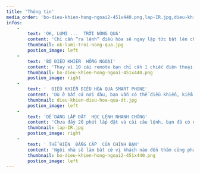```yaml
---
title: 'Thông tin'
media_order: 'bo-dieu-khien-hong-ngoai2-451x440.png,lap-IR.jpg,dieu-khien-dieu-hoa-qua-dt.jpg,bo-dieu-khien-hong-ngoai-451x440.png,ok-lumi-troi-nong-qua.jpg'
infos:
    -
        text: 'OK, LUMI ...  TRỜI NÓNG QUÁ'
        content: 'Chỉ cần “ra lệnh” điều hòa sẽ ngay lập tức bật lên chưa đầy 3 giây.'
        thumbnail: ok-lumi-troi-nong-qua.jpg
        postion_image: left
    -
        text: 'BỘ ĐIỀU KHIỂN  HỒNG NGOẠI'
        content: 'Thay vì 10 cái remote bạn chỉ cần 1 chiếc điện thoại là hoàn toàn điều khiển được các thiết bị sử remote trong ngôi nhà. Bộ điều khiển hồng ngoại có thể học tới và lưu 1.000 lệnh của điều khiển remote.'
        thumbnail: bo-dieu-khien-hong-ngoai-451x440.png
        postion_image: right
    -
        text: '  ĐIỀU KHIỂN ĐIỀU HÒA QUA SMART PHONE'
        content: 'Dù ở bất cứ nơi đâu, bạn vẫn có thể điều khiển, kiểm soát điều hòa trên smartphone khi được kết nối internet, 3G/4G. Giúp bạn xua tan nỗi lo quên tắt các thiết bị điện khi ra ngoài.'
        thumbnail: dieu-khien-dieu-hoa-qua-dt.jpg
        postion_image: left
    -
        text: 'DỄ DÀNG LẮP ĐẶT  HỌC LỆNH NHANH CHÓNG'
        content: 'Chưa đầy 20 phút lắp đặt và cài câu lệnh, bạn đã có ngay ngôi nhà tiện nghi. Sản phẩm đạt chuẩn CE và UL – được phép xuất khẩu tới 104 quốc gia trên thế giới.'
        thumbnail: lap-IR.jpg
        postion_image: right
    -
        text: ' THỂ HIỆN  ĐẲNG CẤP  CỦA CHÍNH BẠN'
        content: 'Ngôi nhà sẽ làm bất cứ vị khách nào đến thăm cũng phải ngạc nhiên. Thể hiện đẳng cấp của chính bạn.'
        thumbnail: bo-dieu-khien-hong-ngoai2-451x440.png
        postion_image: left
---
```


